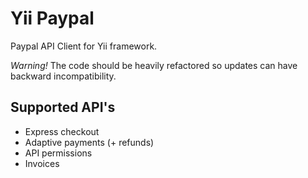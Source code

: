 Yii Paypal
==========

Paypal API Client for Yii framework.

*Warning!* The code should be heavily refactored so updates can have backward incompatibility.

Supported API's
---------------

* Express checkout
* Adaptive payments (+ refunds)
* API permissions
* Invoices